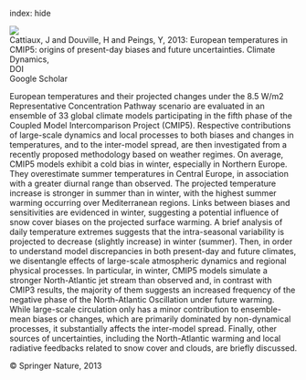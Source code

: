 index: hide

<div class="Citation">
    <div class="Citation-thumb CitationThumb-linked"  data-href="https://doi.org/10.1007/s00382-013-1731-y">
      <img src="https://static.claimspace.cloud/climate-study-static/refs/thumbs/9/Cattiaux_et_al_2013-thumb.png" />
    </div>

  <div class="Citation-body">
    <div class="Citation-text">Cattiaux, J and Douville, H and Peings, Y, 2013: European temperatures in CMIP5: origins of present-day biases and future uncertainties. <span class="Article-journal">Climate Dynamics, </span><span class="Article-volume"></span></div>
    <div class="Citation-links">
      <div class="CitationLink" data-href="https://doi.org/10.1007/s00382-013-1731-y">
        <div class="CitationLink-icon CitationLink-Doi"></div>
        <div class="CitationLink-text">DOI</div>
      </div>
      <div class="CitationLink" data-href="https://scholar.google.com/scholar?q=10.1007/s00382-013-1731-y">
        <div class="CitationLink-icon CitationLink-Scholar"></div>
        <div class="CitationLink-text">Google Scholar</div>
      </div>
    </div>
  </div>
</div>

European temperatures and their projected changes under the 8.5 W/m2 Representative Concentration Pathway scenario are evaluated in an ensemble of 33 global climate models participating in the fifth phase of the Coupled Model Intercomparison Project (CMIP5). Respective contributions of large-scale dynamics and local processes to both biases and changes in temperatures, and to the inter-model spread, are then investigated from a recently proposed methodology based on weather regimes. On average, CMIP5 models exhibit a cold bias in winter, especially in Northern Europe. They overestimate summer temperatures in Central Europe, in association with a greater diurnal range than observed. The projected temperature increase is stronger in summer than in winter, with the highest summer warming occurring over Mediterranean regions. Links between biases and sensitivities are evidenced in winter, suggesting a potential influence of snow cover biases on the projected surface warming. A brief analysis of daily temperature extremes suggests that the intra-seasonal variability is projected to decrease (slightly increase) in winter (summer). Then, in order to understand model discrepancies in both present-day and future climates, we disentangle effects of large-scale atmospheric dynamics and regional physical processes. In particular, in winter, CMIP5 models simulate a stronger North-Atlantic jet stream than observed and, in contrast with CMIP3 results, the majority of them suggests an increased frequency of the negative phase of the North-Atlantic Oscillation under future warming. While large-scale circulation only has a minor contribution to ensemble-mean biases or changes, which are primarily dominated by non-dynamical processes, it substantially affects the inter-model spread. Finally, other sources of uncertainties, including the North-Atlantic warming and local radiative feedbacks related to snow cover and clouds, are briefly discussed.

<div class="Citation-copy">
&copy; Springer Nature, 2013
</div>